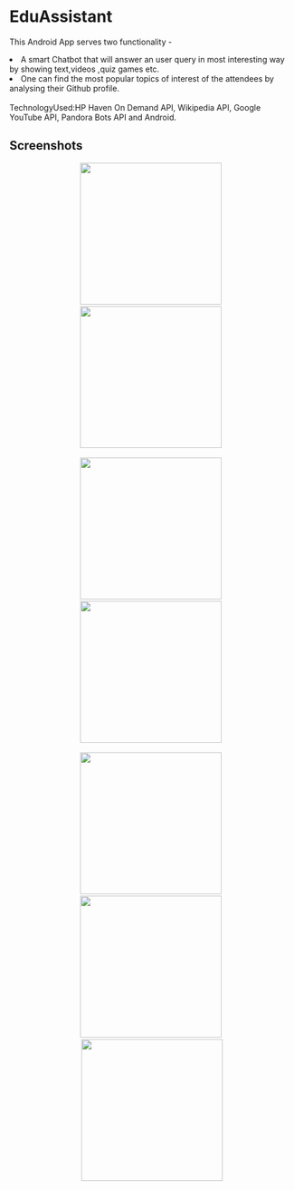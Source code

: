 # EduAssistant
This Android App serves two functionality -
<li>A smart Chatbot that will answer an user query in most interesting way by showing text,videos ,quiz games etc.</li>
<li>One can find the most popular topics of interest of the attendees by analysing their Github profile.</li>
<br>
TechnologyUsed:HP Haven On Demand API, Wikipedia API, Google YouTube API, Pandora Bots API and Android.     

## Screenshots
<p align="center">
  <img src="images/movieplate1.jpg" width="250"/>&nbsp;
  <img src="images/movieplate2.jpg" width="250"/>&nbsp;
</p>
<p align="center">
  <img src="images/movieplate4.jpg" width="250"/>&nbsp;
  <img src="images/movieplate5.jpg" width="250"/>&nbsp;
</p>
<p align="center">
  <img src="images/movieplate7.jpg" width="250"/>&nbsp;
  <img src="images/movieplate8.jpg" width="250"/>&nbsp;
  <img src="images/movieplate9.jpg" width="250"/>
</p>
